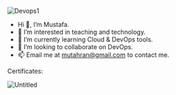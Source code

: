 ![Devops1](https://github.com/mtahran/mtahran/assets/126840633/4c51a9f6-404f-4b36-a07e-8f06bcbb477a)



- Hi 👋, I’m Mustafa.
- 👀 I’m interested in teaching and technology.
- 🌱 I’m currently learning Cloud & DevOps tools.
- 💞️ I’m looking to collaborate on DevOps.
- 📫 Email me at mutahran@gmail.com to contact me.

Certificates:

![Untitled](https://github.com/mtahran/mtahran/assets/126840633/ae3ed0e7-73da-4e02-8575-257c13c46a80)



<!---
mtahran/mtahran is a ✨ special ✨ repository because its `README.md` (this file) appears on your GitHub profile.
You can click the Preview link to take a look at your changes.
--->
